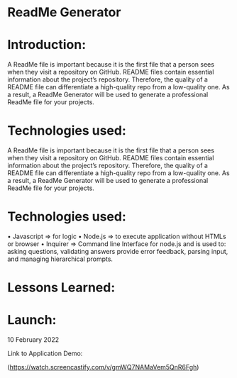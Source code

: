 # ReadMe Generator

# Introduction:

A ReadMe file is important because it is the first file that a person sees when they visit a repository on GitHub. README files contain essential information about the project’s repository. Therefore, the quality of a README file can differentiate a high-quality repo from a low-quality one. As a result, a ReadMe Generator will be used to generate a professional ReadMe file for your projects.

# Technologies used:

A ReadMe file is important because it is the first file that a person sees when they visit a repository on GitHub. README files contain essential information about the project’s repository. Therefore, the quality of a README file can differentiate a high-quality repo from a low-quality one. As a result, a ReadMe Generator will be used to generate a professional ReadMe file for your projects.

# Technologies used:

• Javascript => for logic
• Node.js => to execute application without HTMLs or browser
• Inquirer => Command line Interface for node.js and is used to:
    asking questions,
    validating answers
    provide error feedback,
    parsing input,
    and managing hierarchical prompts.

# Lessons Learned:


# Launch:

10 February 2022

Link to Application Demo:

(https://watch.screencastify.com/v/gmWQ7NAMaVem5QnR6Fgh)
